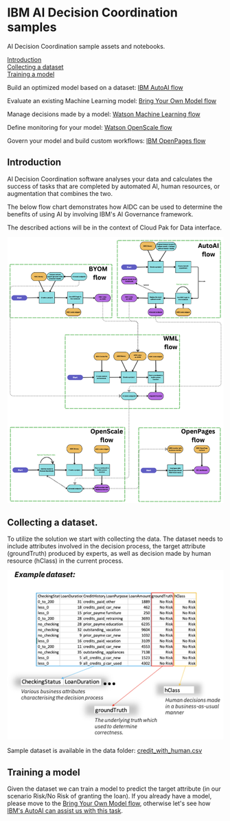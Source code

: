 # IBM AI Decision Coordination samples
AI Decision Coordination sample assets and notebooks.

[Introduction](#intro)<br>
[Collecting a dataset](#dataset)<br>
[Training a model](#model)<br>

Build an optimized model based on a dataset:
[IBM AutoAI flow](docs/AutoAI.md#autoai)<br>

Evaluate an existing Machine Learning model:
[Bring Your Own Model flow](docs/BYOM.md#byom)<br>

Manage decisions made by a model:
[Watson Machine Learning flow](docs/WML.md#wml)<br>

Define monitoring for your model:
[Watson OpenScale flow](docs/OpenScale.md#openscale)<br>

Govern your model and build custom workflows:
[IBM OpenPages flow](docs/OpenPages.md#openpages)

<a id="intro"></a>
## Introduction

AI Decision Coordination software analyses your data and calculates the success of tasks 
that are completed by automated AI, human resources, or augmentation that combines the two.

The below flow chart demonstrates how AIDC can be used to determine 
the benefits of using AI by involving IBM's AI Governance framework.

The described actions will be in the context of Cloud Pak for Data interface.

![AIDC flows](images/aidc.png)

<a id="dataset"></a>
## Collecting a dataset.

To utilize the solution we start with collecting the data. The dataset needs to include attributes involved in the decision process, 
the  target attribute (groundTruth) produced by experts, as well as decision made by human resource (hClass) in the current process.

![dataset](images/dataset.png)

Sample dataset is available in the data folder: [credit_with_human.csv](data/credit_with_human.csv)

<a id="model"></a>
## Training a model

Given the dataset we can train a model to predict the target attribute (in our scenario Risk/No Risk of granting the loan).
If you already have a model, please move to the [Bring Your Own Model flow](docs/BYOM.md#byom), otherwise let's see how [IBM's AutoAI can assist us with this task](docs/AutoAI.md#autoai).

